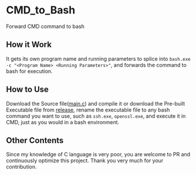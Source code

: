 # CMD_to_Bash
Forward CMD command to bash  
## How it Work
It gets its own program name and running parameters to splice into `bash.exe -c "<Program Name> <Running Parameters>"`, and forwards the command to bash for execution.
## How to Use
Download the Source file([main.c](https://github.com/fxzxmic/CMD_to_Bash/blob/main/main.c)) and compile it or download the Pre-built Executable file from [release](https://github.com/fxzxmic/CMD_to_Bash/releases/latest), rename the executable file to any bash command you want to use, such as `ssh.exe`, `openssl.exe`, and execute it in CMD, just as you would in a bash environment.  
## Other Contents
Since my knowledge of C language is very poor, you are welcome to PR and continuously optimize this project. Thank you very much for your contribution.
